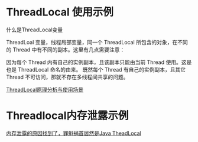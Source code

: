 # ThreadLocal 使用示例

什么是ThreadLocal变量

ThreadLoal 变量，线程局部变量，同一个 ThreadLocal 所包含的对象，在不同的 Thread 中有不同的副本。这里有几点需要注意：

因为每个 Thread 内有自己的实例副本，且该副本只能由当前 Thread 使用。这是也是 ThreadLocal 命名的由来。
既然每个 Thread 有自己的实例副本，且其它 Thread 不可访问，那就不存在多线程间共享的问题。

[ThreadLocal原理分析与使用场景](https://www.cnblogs.com/luxiaoxun/p/8744826.html)

# Threadlocal内存泄露示例
[内存泄露的原因找到了，罪魁祸首居然是Java TheadLocal](https://juejin.im/post/6887937212780904462?utm_source=gold_browser_extension)